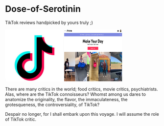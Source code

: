 # Dose-of-Serotinin
TikTok reviews handpicked by yours truly ;)

<img src="TikTok.png" alt="aletter" width="189" height="170" >
<img src="TikTok Main Page.png" alt="aletter" width="189" height="170" >

There are many critics in the world; food critics, movie critics, psychiatrists. Alas, where are the TikTok connoisseurs? Whomst among us dares to anatomize the originality, the flavor, the immaculateness, the grotesqueness, the controversiality, of TikTok?

Despair no longer, for I shall embark upon this voyage. I will assume the role of TikTok critic. 
